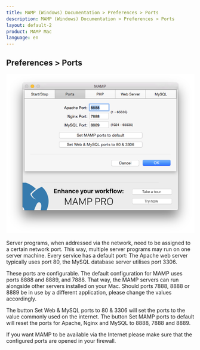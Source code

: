```yaml
---
title: MAMP (Windows) Documentation > Preferences > Ports
description: MAMP (Windows) Documentation > Preferences > Ports
layout: default-2
product: MAMP Mac
language: en
---
```


## Preferences > Ports

![MAMP](/en/MAMP-Mac/Preferences/Ports/Ports.png)

Server programs, when addressed via the network, need to be assigned to a certain network port. This way, multiple server programs may run on one server machine. Every service has a default port: The Apache web server typically uses port 80, the MySQL database server utilises port 3306.

These ports are configurable. The default configuration for MAMP uses ports 8888 and 8889, and 7888. That way, the MAMP servers can run alongside other servers installed on your Mac. Should ports 7888, 8888 or 8889 be in use by a different application, please change the values accordingly.

The button Set Web & MySQL ports to 80 & 3306 will set the ports to the value commonly used on the internet. The button Set MAMP ports to default will reset the ports for Apache, Nginx and MySQL to 8888, 7888 and 8889.

If you want MAMP to be available via the Internet please make sure that the configured ports are opened in your firewall.
